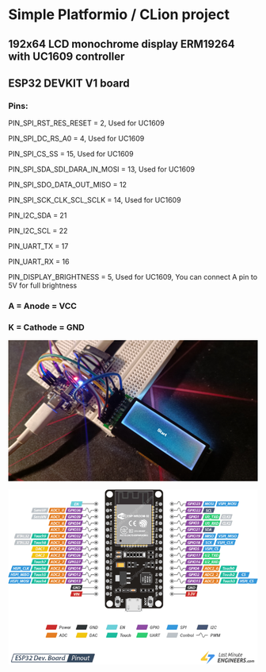 <h1>Simple Platformio / CLion project</h1>
<h2>192x64 LCD monochrome display ERM19264 with UC1609 controller</h2>
<h2>ESP32 DEVKIT V1 board</h2>
<h3>Pins:</h3>
<p>PIN_SPI_RST_RES_RESET = 2, Used for UC1609</p>
<p>PIN_SPI_DC_RS_A0 = 4, Used for UC1609</p>
<p>PIN_SPI_CS_SS = 15, Used for UC1609</p>
<p>PIN_SPI_SDA_SDI_DARA_IN_MOSI = 13, Used for UC1609</p>
<p>PIN_SPI_SDO_DATA_OUT_MISO = 12</p>
<p>PIN_SPI_SCK_CLK_SCL_SCLK = 14, Used for UC1609</p>
<p>PIN_I2C_SDA = 21</p>
<p>PIN_I2C_SCL = 22</p>
<p>PIN_UART_TX = 17</p>
<p>PIN_UART_RX = 16</p>
<p>PIN_DISPLAY_BRIGHTNESS = 5, Used for UC1609, You can connect A pin to 5V for full brightness</p>

<h3>A = Anode = VCC</h3>
<h3>K = Cathode = GND</h3>

![1!](https://github.com/RomanKryvolapov/LCD_MONOCHROME_192x64_ERM19264_UC1609C_ESP32/blob/master/Display.jpg "1")

![2!](https://github.com/RomanKryvolapov/LCD_MONOCHROME_192x64_ERM19264_UC1609C_ESP32/blob/master/ESP32-Pinout.png "2")

